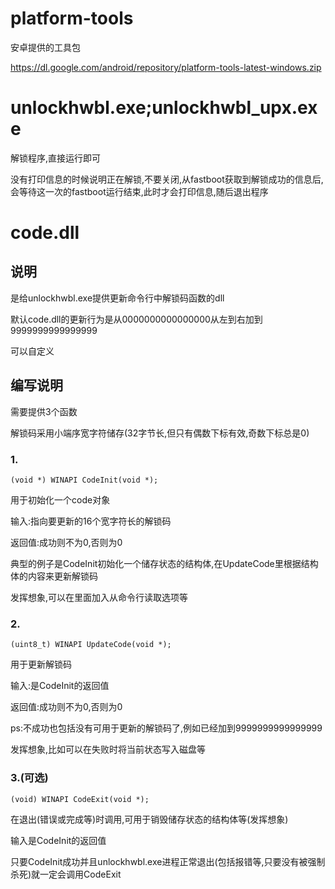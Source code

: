 # platform-tools

安卓提供的工具包

https://dl.google.com/android/repository/platform-tools-latest-windows.zip

# unlockhwbl.exe;unlockhwbl_upx.exe

解锁程序,直接运行即可

没有打印信息的时候说明正在解锁,不要关闭,从fastboot获取到解锁成功的信息后,会等待这一次的fastboot运行结束,此时才会打印信息,随后退出程序

# code.dll

## 说明

是给unlockhwbl.exe提供更新命令行中解锁码函数的dll

默认code.dll的更新行为是从0000000000000000从左到右加到9999999999999999

可以自定义

## 编写说明

需要提供3个函数

解锁码采用小端序宽字符储存(32字节长,但只有偶数下标有效,奇数下标总是0)

### 1.

```c_cpp
(void *) WINAPI CodeInit(void *);
```

用于初始化一个code对象

输入:指向要更新的16个宽字符长的解锁码

返回值:成功则不为0,否则为0

典型的例子是CodeInit初始化一个储存状态的结构体,在UpdateCode里根据结构体的内容来更新解锁码

发挥想象,可以在里面加入从命令行读取选项等

### 2.

```c_cpp
(uint8_t) WINAPI UpdateCode(void *);
```

用于更新解锁码

输入:是CodeInit的返回值

返回值:成功则不为0,否则为0

ps:不成功也包括没有可用于更新的解锁码了,例如已经加到9999999999999999

发挥想象,比如可以在失败时将当前状态写入磁盘等

### 3.(可选)

```c_cpp
(void) WINAPI CodeExit(void *);
```

在退出(错误或完成等)时调用,可用于销毁储存状态的结构体等(发挥想象)

输入是CodeInit的返回值

只要CodeInit成功并且unlockhwbl.exe进程正常退出(包括报错等,只要没有被强制杀死)就一定会调用CodeExit
